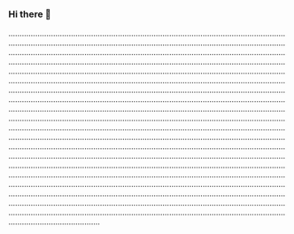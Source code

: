 ### Hi there 👋

.........................................................................................................................................................................................................................................................................................................................................................................................................................................................................................................................................................................................................................................................................................................................................................................................................................................................................................................................................................................................................................................................................................................................................................................................................................................................................................................................................................................................................................................................................................................................................................................................................................................................................................................................................................................................................................................................................................................................................................................................................................................................................................................................................................................................................................................................................................................................................................................................................................................................................................................................................................................................................................